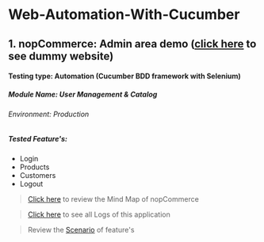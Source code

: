 # Web-Automation-With-Cucumber

 ## 1. nopCommerce: Admin area demo ([click here](https://admin-demo.nopcommerce.com/login) to see dummy website)
 #### Testing type: Automation (Cucumber BDD framework with Selenium)
 ##### Module Name: User Management & Catalog
 ###### Environment: Production
  ##### Tested Feature's:
- Login
- Products
- Customers
- Logout
>[Click here](https://drive.google.com/file/d/1n1YLHFhUti6cvkbbxGFlzu89MezoIxZC/view?usp=sharing) to review the Mind Map of nopCommerce

>[Click here](https://drive.google.com/file/d/1c_PbKS7aplbAnXSaETNJpbWVCtpFNN0k/view?usp=share_link) to see all Logs of this application

>Review the [Scenario](https://mehedihassanfaysal.github.io/Web-Automation-With-Cucumber/) of feature's

